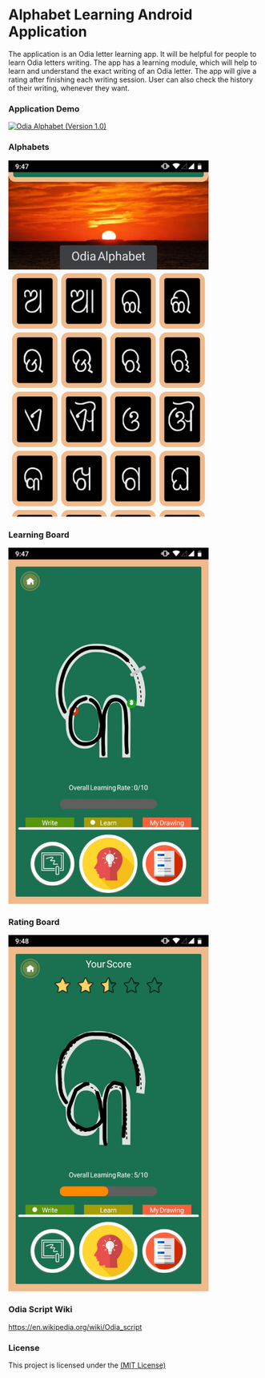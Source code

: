 # Alphabet Learning Android Application

The application is an Odia letter learning app. It will be helpful for people to learn Odia letters writing. The app has a learning module, which will help to learn and understand the exact writing of an Odia letter. The app will give a rating after finishing each writing session. User can also check the history of their writing, whenever they want.

### Application Demo

[![Odia Alphabet (Version 1.0)](https://img.youtube.com/vi/IZtcetrBmAI/0.jpg)](https://www.youtube.com/watch?v=IZtcetrBmAI)

### Alphabets

<img src="/release/app-screenshot/dashboard.jpeg" width="400" />

### Learning Board

<img src="/release/app-screenshot/learning.jpeg" width="400" />

### Rating Board

<img src="/release/app-screenshot/drawing.jpeg" width="400" />

### Odia Script Wiki
https://en.wikipedia.org/wiki/Odia_script

### License
This project is licensed under the [(MIT License)](https://github.com/Deeptiman/Android-Music-Player/blob/master/LICENSE)
